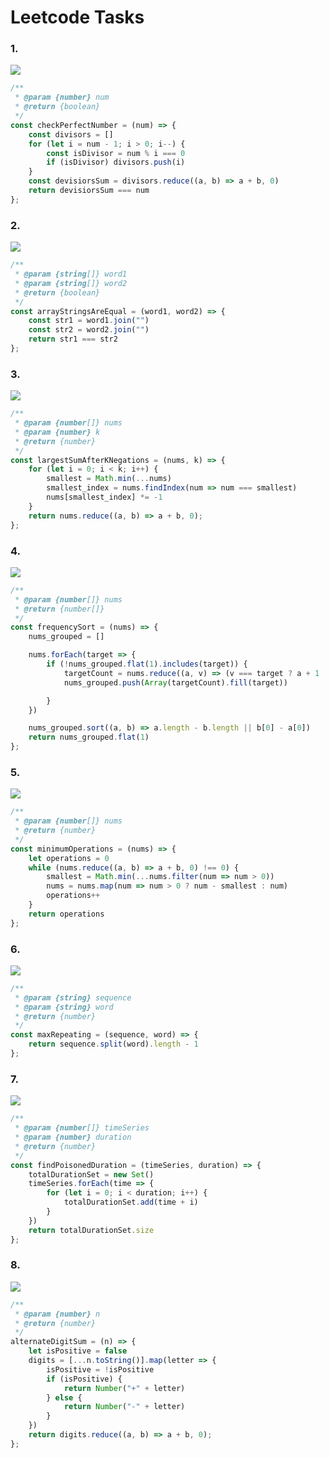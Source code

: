 # Leetcode Tasks


### 1.

![](https://i.imgur.com/vsXEVVS.png)

```js
/**
 * @param {number} num
 * @return {boolean}
 */
const checkPerfectNumber = (num) => {
    const divisors = []
    for (let i = num - 1; i > 0; i--) {
        const isDivisor = num % i === 0
        if (isDivisor) divisors.push(i)
    }
    const devisiorsSum = divisors.reduce((a, b) => a + b, 0)
    return devisiorsSum === num
};
```


### 2.

![](https://i.imgur.com/DhdHO0U.png)

```js
/**
 * @param {string[]} word1
 * @param {string[]} word2
 * @return {boolean}
 */
const arrayStringsAreEqual = (word1, word2) => {
    const str1 = word1.join("")
    const str2 = word2.join("")
    return str1 === str2
};
```

### 3.

![](https://i.imgur.com/Fka3R61.png)

```js
/**
 * @param {number[]} nums
 * @param {number} k
 * @return {number}
 */
const largestSumAfterKNegations = (nums, k) => {
    for (let i = 0; i < k; i++) {
        smallest = Math.min(...nums)
        smallest_index = nums.findIndex(num => num === smallest)
        nums[smallest_index] *= -1
    }
    return nums.reduce((a, b) => a + b, 0);
};
```

### 4.

![](https://i.imgur.com/6kzrRDD.png)

```js
/**
 * @param {number[]} nums
 * @return {number[]}
 */
const frequencySort = (nums) => {
    nums_grouped = []

    nums.forEach(target => {
        if (!nums_grouped.flat(1).includes(target)) {
            targetCount = nums.reduce((a, v) => (v === target ? a + 1 : a), 0)
            nums_grouped.push(Array(targetCount).fill(target))

        }
    })

    nums_grouped.sort((a, b) => a.length - b.length || b[0] - a[0])
    return nums_grouped.flat(1)
};
```

### 5.

![](https://i.imgur.com/KYdtK74.png)

```js
/**
 * @param {number[]} nums
 * @return {number}
 */
const minimumOperations = (nums) => {
    let operations = 0
    while (nums.reduce((a, b) => a + b, 0) !== 0) {
        smallest = Math.min(...nums.filter(num => num > 0))
        nums = nums.map(num => num > 0 ? num - smallest : num)
        operations++
    }
    return operations
};
```

### 6.

![](https://i.imgur.com/gJFuZpK.png)

```js
/**
 * @param {string} sequence
 * @param {string} word
 * @return {number}
 */
const maxRepeating = (sequence, word) => {
    return sequence.split(word).length - 1
};
```

### 7.

![](https://i.imgur.com/rYVdj4r.png)

```js
/**
 * @param {number[]} timeSeries
 * @param {number} duration
 * @return {number}
 */
const findPoisonedDuration = (timeSeries, duration) => {
    totalDurationSet = new Set()
    timeSeries.forEach(time => {
        for (let i = 0; i < duration; i++) {
            totalDurationSet.add(time + i)
        }
    })
    return totalDurationSet.size
};
```

### 8.

![](https://i.imgur.com/wAzP8hA.png)

```js
/**
 * @param {number} n
 * @return {number}
 */
alternateDigitSum = (n) => {
    let isPositive = false
    digits = [...n.toString()].map(letter => {
        isPositive = !isPositive
        if (isPositive) {
            return Number("+" + letter)
        } else {
            return Number("-" + letter)
        }
    })
    return digits.reduce((a, b) => a + b, 0);
};

```

